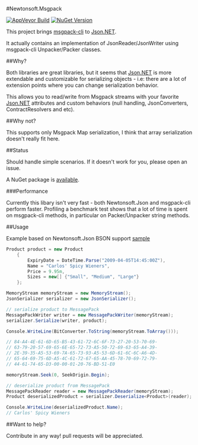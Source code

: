 #Newtonsoft.Msgpack

[![AppVeyor Build][AppVeyorStatus]][AppVeyorLastBuild]
[![NuGet Version][NuGetPackageVersion]][NuGetPackage]

This project brings [msgpack-cli][MsgPackCliLink] to [Json.NET][JsonNetLink].

It actually contains an implementation of JsonReader/JsonWriter using msgpack-cli Unpacker/Packer classes.

##Why?

Both libraries are great libraries, but it seems that [Json.NET][JsonNetLink] is more extendable and customizable for serializing objects - i.e: there are a lot of extension points where you can change serialization behavior.

This allows you to read/write from Msgpack streams with your favorite [Json.NET][JsonNetLink] attributes and custom behaviors (null handling, JsonConverters, ContractResolvers and etc).

##Why not?

This supports only Msgpack Map serialization, I think that array serialization doesn't really fit here.

##Status

Should handle simple scenarios. If it doesn't work for you, please open an issue.

A NuGet package is [available][NuGetPackage].

###Performance

Currently this libary isn't very fast - both Newtonsoft.Json and msgpack-cli perform faster. Profiling a benchmark test shows that a lot of time is spent on msgpack-cli methods, in particular on Packer/Unpacker string methods. 

##Usage

Example based on Newtonsoft.Json BSON support [sample][BsonLink]

```csharp
Product product = new Product
    {
        ExpiryDate = DateTime.Parse("2009-04-05T14:45:00Z"),
        Name = "Carlos' Spicy Wieners",
        Price = 9.95m,
        Sizes = new[] {"Small", "Medium", "Large"}
    };

MemoryStream memoryStream = new MemoryStream();
JsonSerializer serializer = new JsonSerializer();

// serialize product to MessagePack
MessagePackWriter writer = new MessagePackWriter(memoryStream);
serializer.Serialize(writer, product);

Console.WriteLine(BitConverter.ToString(memoryStream.ToArray()));

// 84-A4-4E-61-6D-65-B5-43-61-72-6C-6F-73-27-20-53-70-69-
// 63-79-20-57-69-65-6E-65-72-73-A5-50-72-69-63-65-A4-39-
// 2E-39-35-A5-53-69-7A-65-73-93-A5-53-6D-61-6C-6C-A6-4D-
// 65-64-69-75-6D-A5-4C-61-72-67-65-AA-45-78-70-69-72-79-
// 44-61-74-65-D3-00-00-01-20-76-BD-51-E0

memoryStream.Seek(0, SeekOrigin.Begin);

// deserialize product from MessagePack
MessagePackReader reader = new MessagePackReader(memoryStream);
Product deserializedProduct = serializer.Deserialize<Product>(reader);

Console.WriteLine(deserializedProduct.Name);
// Carlos' Spicy Wieners
```

##Want to help?

Contribute in any way! pull requests will be appreciated.

[MsgPackCliLink]:https://github.com/msgpack/msgpack-cli
[JsonNetLink]:https://github.com/JamesNK/Newtonsoft.Json
[BsonLink]:http://james.newtonking.com/archive/2009/12/26/json-net-3-5-release-6-binary-json-bson-support
[NuGetPackage]:https://www.nuget.org/packages/Newtonsoft.Msgpack/
[NuGetPackageVersion]:http://img.shields.io/nuget/v/Newtonsoft.Msgpack.svg
[AppVeyorStatus]:http://img.shields.io/appveyor/ci/darkl/newtonsoft-msgpack.svg
[AppVeyorLastBuild]:https://ci.appveyor.com/project/darkl/newtonsoft-msgpack
